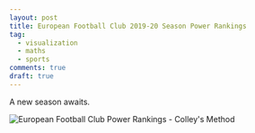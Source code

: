 ```yaml
---
layout: post
title: European Football Club 2019-20 Season Power Rankings
tag:
  - visualization
  - maths
  - sports
comments: true
draft: true
---
```


A new season awaits.

![European Football Club Power Rankings - Colley's Method](https://shawenyao.github.io/Who-is-number-1/output/footbal_2019_2020/European_Football_Club_2019_20_Season_Power_Rankings.svg)
